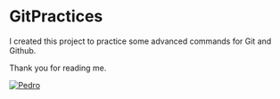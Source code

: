 # GitPractices


I created this project to practice some advanced commands for Git and Github.


Thank you for reading me.

[![Pedro](https://media-exp1.licdn.com/dms/image/C4E03AQE4nUXbajBJzg/profile-displayphoto-shrink_200_200/0?e=1590019200&v=beta&t=p00bA_NvFUjMqL24pogDv26BTulmKvOZE2VNNDO5XYA "Pedro")](https://media-exp1.licdn.com/dms/image/C4E03AQE4nUXbajBJzg/profile-displayphoto-shrink_200_200/0?e=1590019200&v=beta&t=p00bA_NvFUjMqL24pogDv26BTulmKvOZE2VNNDO5XYA "Pedro")
